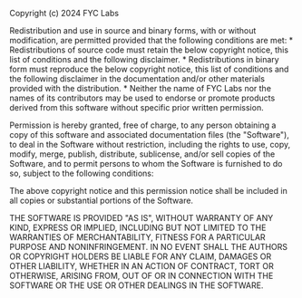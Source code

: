 Copyright (c) 2024 FYC Labs

Redistribution and use in source and binary forms, with or without
modification, are permitted provided that the following conditions are met:
    * Redistributions of source code must retain the below copyright
      notice, this list of conditions and the following disclaimer.
    * Redistributions in binary form must reproduce the below
      copyright notice, this list of conditions and the following
      disclaimer in the documentation and/or other materials provided
      with the distribution.
    * Neither the name of FYC Labs
 nor the names of its
      contributors may be used to endorse or promote products derived
      from this software without specific prior written permission.

Permission is hereby granted, free of charge, to any person obtaining a copy
of this software and associated documentation files (the "Software"), to deal
in the Software without restriction, including the rights to use, copy, modify,
merge, publish, distribute, sublicense, and/or sell copies of the Software, and
to permit persons to whom the Software is furnished to do so, subject to the
following conditions:

The above copyright notice and this permission notice shall be included in
all copies or substantial portions of the Software.

THE SOFTWARE IS PROVIDED "AS IS", WITHOUT WARRANTY OF ANY KIND, EXPRESS OR
IMPLIED, INCLUDING BUT NOT LIMITED TO THE WARRANTIES OF MERCHANTABILITY,
FITNESS FOR A PARTICULAR PURPOSE AND NONINFRINGEMENT. IN NO EVENT SHALL THE
AUTHORS OR COPYRIGHT HOLDERS BE LIABLE FOR ANY CLAIM, DAMAGES OR OTHER
LIABILITY, WHETHER IN AN ACTION OF CONTRACT, TORT OR OTHERWISE, ARISING FROM,
OUT OF OR IN CONNECTION WITH THE SOFTWARE OR THE USE OR OTHER DEALINGS IN THE
SOFTWARE.